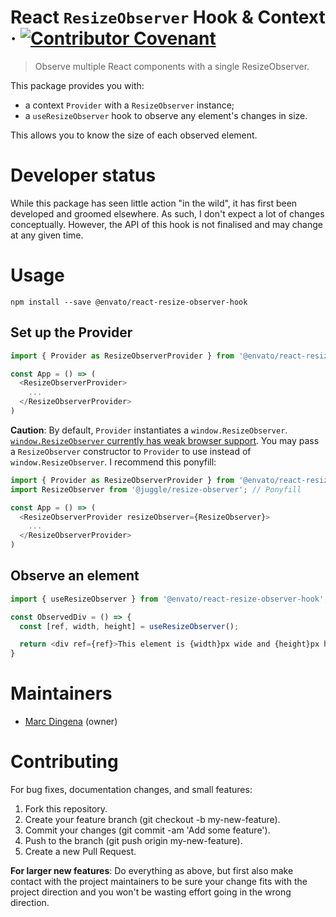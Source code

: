 # React `ResizeObserver` Hook &amp; Context &middot; [![Contributor Covenant](https://img.shields.io/badge/Contributor%20Covenant-v2.0%20adopted-ff69b4.svg)](CODE-OF-CONDUCT.md)

> Observe multiple React components with a single ResizeObserver.

This package provides you with:

* a context `Provider` with a `ResizeObserver` instance;
* a `useResizeObserver` hook to observe any element's changes in size.

This allows you to know the size of each observed element.

# Developer status

While this package has seen little action "in the wild", it has first been developed and groomed elsewhere. As such, I don't expect a lot of changes conceptually. However, the API of this hook is not finalised and may change at any given time.

# Usage

```shell
npm install --save @envato/react-resize-observer-hook
```

## Set up the Provider

```javascript
import { Provider as ResizeObserverProvider } from '@envato/react-resize-observer-hook';

const App = () => (
  <ResizeObserverProvider>
    ...
  </ResizeObserverProvider>
)
```
**Caution**: By default, `Provider` instantiates a `window.ResizeObserver`. [`window.ResizeObserver` currently has weak browser support](https://caniuse.com/#feat=mdn-api_resizeobserver_resizeobserver). You may pass a `ResizeObserver` constructor to `Provider` to use instead of `window.ResizeObserver`. I recommend this ponyfill:

```javascript
import { Provider as ResizeObserverProvider } from '@envato/react-resize-observer-hook';
import ResizeObserver from '@juggle/resize-observer'; // Ponyfill

const App = () => (
  <ResizeObserverProvider resizeObserver={ResizeObserver}>
    ...
  </ResizeObserverProvider>
)
```

## Observe an element

```javascript
import { useResizeObserver } from '@envato/react-resize-observer-hook';

const ObservedDiv = () => {
  const [ref, width, height] = useResizeObserver();

  return <div ref={ref}>This element is {width}px wide and {height}px high.</div>
}
```

# Maintainers

* [Marc Dingena](https://github.com/mdingena) (owner)

# Contributing

For bug fixes, documentation changes, and small features:

1. Fork this repository.
1. Create your feature branch (git checkout -b my-new-feature).
1. Commit your changes (git commit -am 'Add some feature').
1. Push to the branch (git push origin my-new-feature).
1. Create a new Pull Request.

**For larger new features**: Do everything as above, but first also make contact with the project maintainers to be sure your change fits with the project direction and you won't be wasting effort going in the wrong direction.

